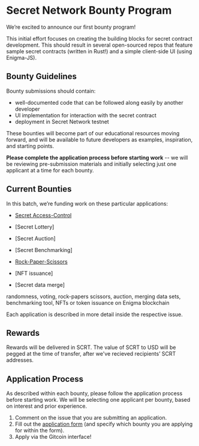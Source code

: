 
# Secret Network Bounty Program

We’re excited to announce our first bounty program!

  
This initial effort focuses on creating the building blocks for secret contract development. 
This should result in several open-sourced repos that feature sample secret contracts (written in Rust!) and a simple client-side UI (using Enigma-JS).

## Bounty Guidelines

Bounty submissions should contain: 
- well-documented code that can be followed along easily by another developer
- UI implementation for interaction with the secret contract
- deployment in Secret Network testnet
  
These bounties will become part of our educational resources moving forward, and will be available to future developers as examples, inspiration, and starting points.

**Please complete the application process before starting work** -- we will be reviewing pre-submission materials and initially selecting just one applicant at a time for each bounty. 

## Current Bounties

In this batch, we’re funding work on these particular applications:

-   [Secret Access-Control](https://github.com/enigmampc/EnigmaBounties/issues/1)
    
-   [Secret Lottery]
    
-   [Secret Auction]
    
-   [Secret Benchmarking]
    
-   [Rock-Paper-Scissors](https://github.com/cankisagun/EnigmaBounties/issues/1)

-   [NFT issuance]

-   [Secret data merge]

randomness, voting, rock-papers scissors,  auction, merging data sets, benchmarking tool, NFTs or token issuance on Enigma blockchain

Each application is described in more detail inside the respective issue. 

## Rewards

Rewards will be delivered in SCRT. 
The value of SCRT to USD will be pegged at the time of transfer, after we've recieved recipients’ SCRT addresses.

## Application Process

As described within each bounty, please follow the application process before starting work. We will be selecting one applicant per bounty, based on interest and prior experience. 
1. Comment on the issue that you are submitting an application.
2. Fill out the [application form](https://airtable.com/shrN7Bu95f3R21XKx) (and specify which bounty you are applying for within the form). 
3. Apply via the Gitcoin interface!
